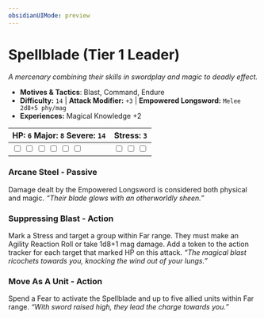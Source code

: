 ```yaml
---
obsidianUIMode: preview
---
```

# Spellblade (Tier 1 Leader)

*A mercenary combining their skills in swordplay and magic to deadly effect.*

- **Motives & Tactics**: Blast, Command, Endure
- **Difficulty:** `14` | **Attack Modifier:** `+3` | **Empowered Longsword:** `Melee 2d8+5 phy/mag`
- **Experiences:** Magical Knowledge +2

| HP: `6` Major: `8` Severe: `14` | Stress: `3` |
|--|--|
|  <input type="checkbox" unchecked id="480af508"> <input type="checkbox" unchecked id="1967388b"> <input type="checkbox" unchecked id="5c268097"> <input type="checkbox" unchecked id="071f81e9"> <input type="checkbox" unchecked id="49be124a"> <input type="checkbox" unchecked id="d0159d48"> |  <input type="checkbox" unchecked id="bbd91281"> <input type="checkbox" unchecked id="274ce68e"> <input type="checkbox" unchecked id="185f2ae8"> |

### Arcane Steel - Passive

Damage dealt by the Empowered Longsword is considered both physical and magic. *“Their blade glows with an otherworldly sheen.”*

### Suppressing Blast - Action

Mark a Stress and target a group within Far range. They must make an Agility Reaction Roll or take 1d8+1 mag damage. Add a token to the action tracker for each target that marked HP on this attack. *“The magical blast ricochets towards you, knocking the wind out of your lungs.”*

### Move As A Unit - Action

Spend a Fear to activate the Spellblade and up to five allied units within Far range. *“With sword raised high, they lead the charge towards you.”*



